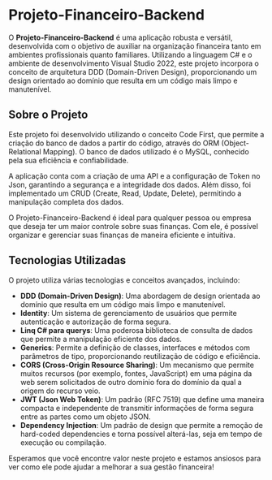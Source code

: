 # Projeto-Financeiro-Backend

O **Projeto-Financeiro-Backend** é uma aplicação robusta e versátil, desenvolvida com o objetivo de auxiliar na organização financeira tanto em ambientes profissionais quanto familiares. Utilizando a linguagem C# e o ambiente de desenvolvimento Visual Studio 2022, este projeto incorpora o conceito de arquitetura DDD (Domain-Driven Design), proporcionando um design orientado ao domínio que resulta em um código mais limpo e manutenível.

## Sobre o Projeto

Este projeto foi desenvolvido utilizando o conceito Code First, que permite a criação do banco de dados a partir do código, através do ORM (Object-Relational Mapping). O banco de dados utilizado é o MySQL, conhecido pela sua eficiência e confiabilidade.

A aplicação conta com a criação de uma API e a configuração de Token no Json, garantindo a segurança e a integridade dos dados. Além disso, foi implementado um CRUD (Create, Read, Update, Delete), permitindo a manipulação completa dos dados.

O Projeto-Financeiro-Backend é ideal para qualquer pessoa ou empresa que deseja ter um maior controle sobre suas finanças. Com ele, é possível organizar e gerenciar suas finanças de maneira eficiente e intuitiva.

## Tecnologias Utilizadas

O projeto utiliza várias tecnologias e conceitos avançados, incluindo:

- **DDD (Domain-Driven Design)**: Uma abordagem de design orientada ao domínio que resulta em um código mais limpo e manutenível.
- **Identity**: Um sistema de gerenciamento de usuários que permite autenticação e autorização de forma segura.
- **Linq C# para querys**: Uma poderosa biblioteca de consulta de dados que permite a manipulação eficiente dos dados.
- **Generics**: Permite a definição de classes, interfaces e métodos com parâmetros de tipo, proporcionando reutilização de código e eficiência.
- **CORS (Cross-Origin Resource Sharing)**: Um mecanismo que permite muitos recursos (por exemplo, fontes, JavaScript) em uma página da web serem solicitados de outro domínio fora do domínio da qual a origem do recurso veio.
- **JWT (Json Web Token)**: Um padrão (RFC 7519) que define uma maneira compacta e independente de transmitir informações de forma segura entre as partes como um objeto JSON.
- **Dependency Injection**: Um padrão de design que permite a remoção de hard-coded dependencies e torna possível alterá-las, seja em tempo de execução ou compilação.

Esperamos que você encontre valor neste projeto e estamos ansiosos para ver como ele pode ajudar a melhorar a sua gestão financeira!
